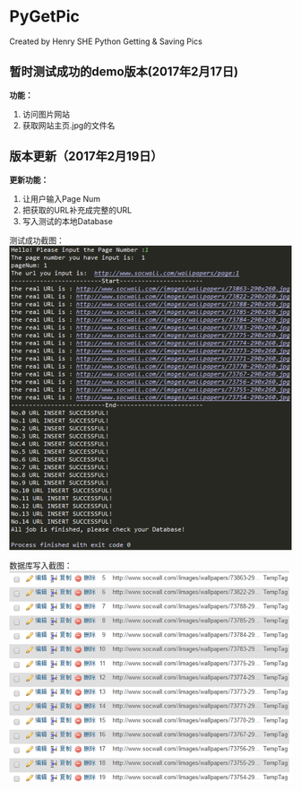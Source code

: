 # PyGetPic
Created by Henry SHE
Python Getting &amp; Saving Pics


## 暂时测试成功的demo版本(2017年2月17日)
**功能：**
1. 访问图片网站
2. 获取网站主页.jpg的文件名

## 版本更新（2017年2月19日）
**更新功能：**
1. 让用户输入Page Num
2. 把获取的URL补充成完整的URL
3. 写入测试的本地Database

测试成功截图：
![Running Code](https://raw.githubusercontent.com/HenrySHE/PyGetPic/master/ScreenShots/2017-2-19_RunCode.png)

数据库写入截图：
![Running Code](https://raw.githubusercontent.com/HenrySHE/PyGetPic/master/ScreenShots/2017-2-19_DB.png)